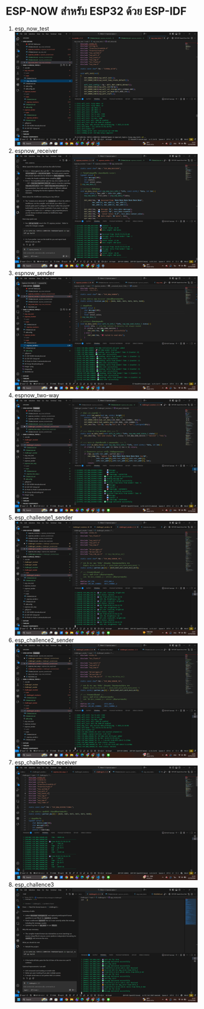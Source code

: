# ESP-NOW สำหรับ ESP32 ด้วย ESP-IDF
1. esp_now_test
![alt text](image.png)
 2. espnow_receiver
 ![alt text](image-1.png)
 3. espnow_sender
 ![alt text](image-2.png)
 4. espnow_two-way
 ![alt text](image-3.png)
 5. esp_challenge1_sender
 ![alt text](image-4.png)
 6. esp_challence2_sender
 ![alt text](image-5.png)
 7. esp_challence2_receiver
 ![alt text](image-6.png)
 8. esp_challence3
 ![alt text](image-7.png)